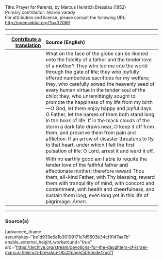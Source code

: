 <html>
<head></head>
<body>
Title: Prayer for Parents, by Marcus Heinrich Bresslau (1852)<br />
Primary contributor: aharon.varady<br />
For attribution and license, please consult the following URL: <a href="http://opensiddur.org/?p=32069">http://opensiddur.org/?p=32069</a>
<p />
<hr />

<table style="margin-left: auto;margin-right: auto;" class="draggable">
<thead><tr><th id="x" style="text-align: right;"><a href="/contributing/upload/">Contribute a translation</a></th><th style="text-align: left;">Source (English)</th></tr></thead>
<tbody>
<tr><td style="vertical-align:top;" width="25%">
<div class="liturgy"><span lang="he">

</span></div></td>
 
<td style="vertical-align:top;">
<div class="english">
What on the face of the globe can be likened unto the fidelity of a father and the tender love of a mother? They who led me into the world through the gate of life; they who joyfully offered numberless sacrifices for my welfare; they, who carefully sowed the heavenly seed of every human virtue in the tender soul of the child; they, who unremittingly sought to promote the happiness of my life from my birth—O God, let them enjoy happy and joyful days. O Father, let the names of them both stand long in the book of life. If in the black clouds of the storm a dark fate draws near, O keep it off from them, and preserve them from pain and affliction. If an arrow of disaster threatens to fly to that heart, under which I felt the first pulsation of life: O Lord, arrest it and ward it off. 
</div></td></tr>


<tr><td style="vertical-align:top;">
<div class="liturgy"><span lang="he">

</span></div></td>
 
<td style="vertical-align:top;">
<div class="english">
With no earthly good am I able to requite the tender love of the faithful father and affectionate mother; therefore reward Thou them, all-kind Father, with Thy blessing, reward them with tranquillity of mind, with concord and contentment, with health and cheerfulness, and sustain them long, even long yet in this life of pilgrimage. <em>Amen</em>.
</div></td></tr>
</tbody></table>

<hr />

<h3>Source(s)</h3>

[advanced_iframe securitykey="be1d939e6a1b36109171c7d5503b34cf9147aa7b" enable_external_height_workaround="true" src="https://archive.org/stream/devotions-for-the-daughters-of-israel-marcus-heinrich-bresslau-1852#page/50/mode/2up"]

&nbsp;
</body>
</html>